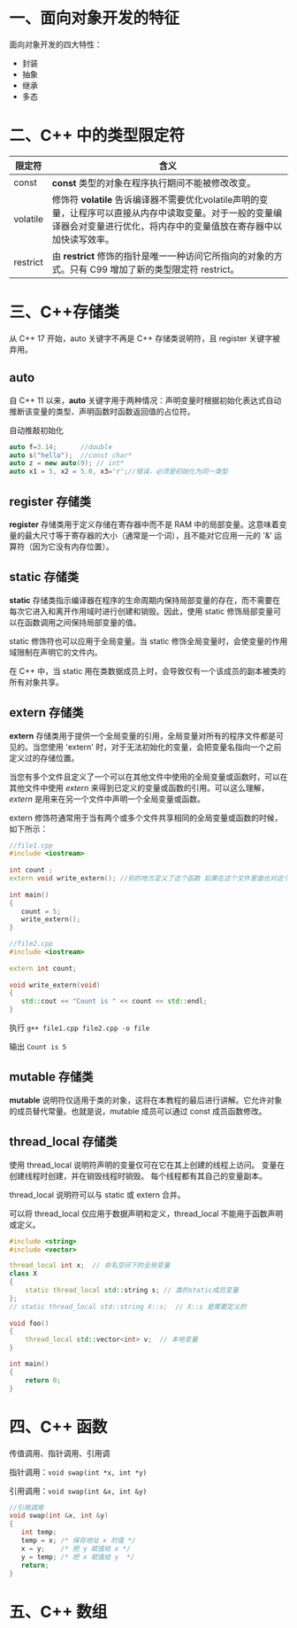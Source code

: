 # 一、面向对象开发的特征

面向对象开发的四大特性：

* 封装
* 抽象
* 继承
* 多态

# 二、C++ 中的类型限定符

| 限定符   | 含义                                                         |
| -------- | ------------------------------------------------------------ |
| const    | **const** 类型的对象在程序执行期间不能被修改改变。           |
| volatile | 修饰符 **volatile** 告诉编译器不需要优化volatile声明的变量，让程序可以直接从内存中读取变量。对于一般的变量编译器会对变量进行优化，将内存中的变量值放在寄存器中以加快读写效率。 |
| restrict | 由 **restrict** 修饰的指针是唯一一种访问它所指向的对象的方式。只有 C99 增加了新的类型限定符 restrict。 |

# 三、C++存储类



从 C++ 17 开始，auto 关键字不再是 C++ 存储类说明符，且 register 关键字被弃用。

## auto

自 C++ 11 以来，**auto** 关键字用于两种情况：声明变量时根据初始化表达式自动推断该变量的类型、声明函数时函数返回值的占位符。

自动推敲初始化

```cpp
auto f=3.14;      //double
auto s("hello");  //const char*
auto z = new auto(9); // int*
auto x1 = 5, x2 = 5.0, x3='r';//错误，必须是初始化为同一类型
```

## register 存储类

**register** 存储类用于定义存储在寄存器中而不是 RAM 中的局部变量。这意味着变量的最大尺寸等于寄存器的大小（通常是一个词），且不能对它应用一元的 '&' 运算符（因为它没有内存位置）。

## static 存储类

**static** 存储类指示编译器在程序的生命周期内保持局部变量的存在，而不需要在每次它进入和离开作用域时进行创建和销毁。因此，使用 static 修饰局部变量可以在函数调用之间保持局部变量的值。

static 修饰符也可以应用于全局变量。当 static 修饰全局变量时，会使变量的作用域限制在声明它的文件内。

在 C++ 中，当 static 用在类数据成员上时，会导致仅有一个该成员的副本被类的所有对象共享。

## extern 存储类

**extern** 存储类用于提供一个全局变量的引用，全局变量对所有的程序文件都是可见的。当您使用 'extern' 时，对于无法初始化的变量，会把变量名指向一个之前定义过的存储位置。

当您有多个文件且定义了一个可以在其他文件中使用的全局变量或函数时，可以在其他文件中使用 *extern* 来得到已定义的变量或函数的引用。可以这么理解，*extern* 是用来在另一个文件中声明一个全局变量或函数。

extern 修饰符通常用于当有两个或多个文件共享相同的全局变量或函数的时候，如下所示：

```cpp
//file1.cpp
#include <iostream>
 
int count ;
extern void write_extern(); //别的地方定义了这个函数 如果在这个文件里面也对这个函数做定义动作，将报错
 
int main()
{
   count = 5;
   write_extern();
}
```

```cpp
//file2.cpp
#include <iostream>
 
extern int count;
 
void write_extern(void)
{
   std::cout << "Count is " << count << std::endl;
}
```

执行 `g++ file1.cpp file2.cpp -o file` 

输出 `Count is 5`

## mutable 存储类

**mutable** 说明符仅适用于类的对象，这将在本教程的最后进行讲解。它允许对象的成员替代常量。也就是说，mutable 成员可以通过 const 成员函数修改。

## thread_local 存储类

使用 thread_local 说明符声明的变量仅可在它在其上创建的线程上访问。 变量在创建线程时创建，并在销毁线程时销毁。 每个线程都有其自己的变量副本。

thread_local 说明符可以与 static 或 extern 合并。

可以将 thread_local 仅应用于数据声明和定义，thread_local 不能用于函数声明或定义。

```cpp
#include <string>
#include <vector>

thread_local int x;  // 命名空间下的全局变量
class X
{
    static thread_local std::string s; // 类的static成员变量
};
// static thread_local std::string X::s;  // X::s 是需要定义的
 
void foo()
{
    thread_local std::vector<int> v;  // 本地变量
}

int main()
{
    return 0;
}
```

# 四、C++ 函数

传值调用、指针调用、引用调

指针调用：`void swap(int *x, int *y)`

引用调用：`void swap(int &x, int &y)`

```cpp
//引用调用
void swap(int &x, int &y)
{
   int temp;
   temp = x; /* 保存地址 x 的值 */
   x = y;    /* 把 y 赋值给 x */
   y = temp; /* 把 x 赋值给 y  */
   return;
}
```

# 五、C++ 数组